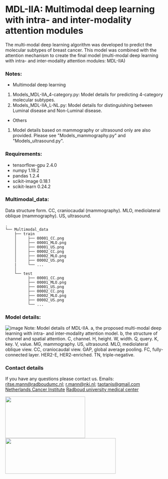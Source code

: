 # MDL-IIA: Multimodal deep learning with intra- and inter-modality attention modules

The multi-modal deep learning algorithm was developed to predict the molecular subtypes of breast cancer. This model was combined with the attention mechanism to create the final model (multi-modal deep learning with intra- and inter-modality attention modules: MDL-IIA)

### Notes:

* Multimodal deep learning
1. Models_MDL-IIA_4-category.py: Model details for predicting 4-category molecular subtypes.
2. Models_MDL-IIA_L-NL.py: Model details for distinguishing between Luminal disease and Non-Luminal disease.

* Others
1. Model details based on mammography or ultrasound only are also provided. Please see "Models_mammography.py" and "Models_ultrasound.py".


### Requirements:

* tensorflow-gpu 2.4.0
* numpy 1.19.2
* pandas 1.2.4
* scikit-image 0.18.1
* scikit-learn 0.24.2

### Multimodal_data:

Data structure form. CC, craniocaudal (mammography). MLO, mediolateral oblique (mammography). US, ultrasound.

```
.
└── Multimodal_data
    ├── train   
    │     ├── 00001_CC.png
    │     ├── 00001_MLO.png
    │     ├── 00001_US.png
    │     ├── 00002_CC.png
    │     ├── 00002_MLO.png
    │     ├── 00002_US.png
    |     └── ...  
    │
    └── test   
          ├── 00001_CC.png
          ├── 00001_MLO.png
          ├── 00001_US.png
          ├── 00002_CC.png
          ├── 00002_MLO.png
          ├── 00002_US.png
          └── ... 
```

### Model details:

![image](https://github.com/Netherlands-Cancer-Institute/Multimodal_attention_DeepLearning/blob/main/Figures/Model_details.png)
Note: Model details of MDL-IIA. a, the proposed multi-modal deep learning with intra- and inter-modality attention model. b, the structure of channel and spatial attention. C, channel. H, height. W, width. Q, query. K, key. V, value. MG, mammography. US, ultrasound. MLO, mediolateral oblique view. CC, craniocaudal view. GAP, global average pooling. FC, fully-connected layer. HER2-E, HER2-enriched. TN, triple-negative.

### Contact details
If you have any questions please contact us. 
Emails: ritse.mann@radboudumc.nl; r.mann@nki.nl; taotanjs@gmail.com
[Netherlands Cancer Institute](https://www.nki.nl/) [Radboud university medical center](https://www.radboudumc.nl/en/patient-care)

<img src="https://github.com/Netherlands-Cancer-Institute/Multimodal_attention_DeepLearning/blob/main/Figures/NKI.png" width="253" height="132"/>
<img src="https://github.com/Netherlands-Cancer-Institute/Multimodal_attention_DeepLearning/blob/main/Figures/RadboudUMC.png" width="350" height="113"/>
